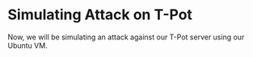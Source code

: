 # Simulating Attack on T-Pot

Now, we will be simulating an attack against our T-Pot server using our Ubuntu VM.
